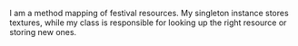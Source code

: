 I am a method mapping of festival resources. My singleton instance stores textures, while my class is responsible for looking up the right resource or storing new ones.